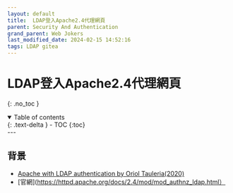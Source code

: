 ```yaml
---
layout: default
title:  LDAP登入Apache2.4代理網頁
parent: Security And Authentication
grand_parent: Web Jokers
last_modified_date: 2024-02-15 14:52:16
tags: LDAP gitea
---
```


#  LDAP登入Apache2.4代理網頁
{: .no_toc }

<details open markdown="block">
  <summary>
    Table of contents
  </summary>
  {: .text-delta }
- TOC
{:toc}
</details>
---

## 背景

- [Apache with LDAP authentication by Oriol Tauleria(2020)](https://medium.com/@uri.tau/apache-and-ldap-cc7bff1f629d)
- [官網](https://httpd.apache.org/docs/2.4/mod/mod_authnz_ldap.html）



